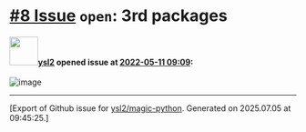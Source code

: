# [\#8 Issue](https://github.com/ysl2/magic-python/issues/8) `open`: 3rd packages

#### <img src="https://avatars.githubusercontent.com/u/39717545?u=3a56d7b47e1688f70c83e440ba0835f8d24c43e3&v=4" width="50">[ysl2](https://github.com/ysl2) opened issue at [2022-05-11 09:09](https://github.com/ysl2/magic-python/issues/8):

![image](https://user-images.githubusercontent.com/39717545/167813691-5d367e60-7173-41fc-ba61-5fbeec00d7ff.png)




-------------------------------------------------------------------------------



[Export of Github issue for [ysl2/magic-python](https://github.com/ysl2/magic-python). Generated on 2025.07.05 at 09:45:25.]
